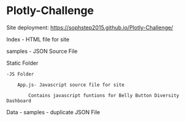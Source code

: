 # Plotly-Challenge
Site deployment: https://sophstep2015.github.io/Plotly-Challenge/

Index - HTML file for site

samples - JSON Source File

Static Folder
    
    -JS Folder
        
        App.js- Javascript source file for site
            
            Contains javascript funtions for Belly Button Diversity Dashboard

Data - samples - duplicate JSON File
